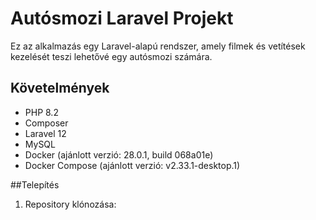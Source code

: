 # Autósmozi Laravel Projekt
Ez az alkalmazás egy Laravel-alapú rendszer, amely filmek és vetítések kezelését teszi lehetővé egy autósmozi számára.

## Követelmények
- PHP 8.2
- Composer
- Laravel 12
- MySQL
- Docker (ajánlott verzió: 28.0.1, build 068a01e)
- Docker Compose (ajánlott verzió: v2.33.1-desktop.1)

##Telepítés
1. Repository klónozása:
    

